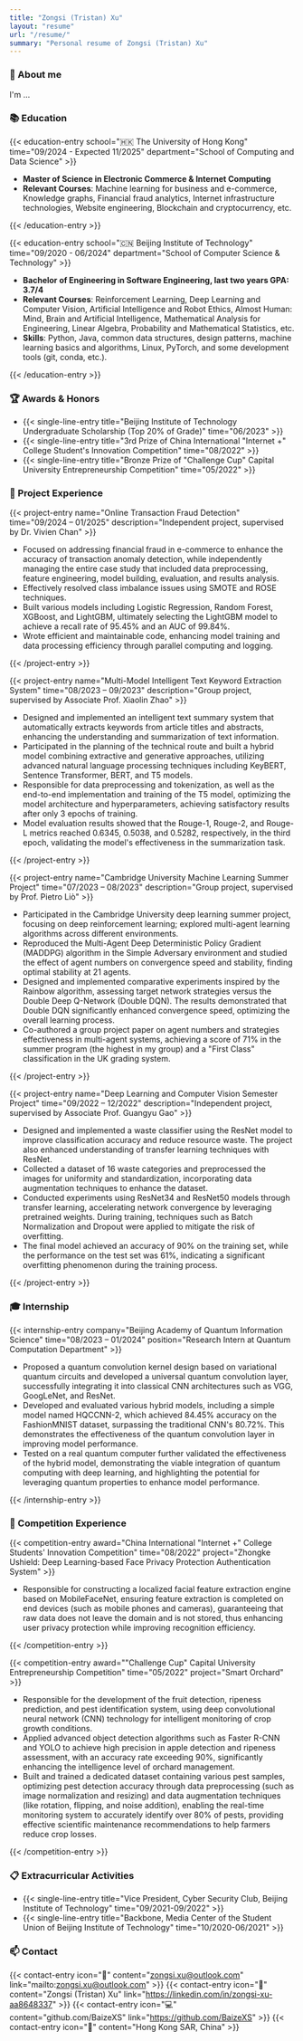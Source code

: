 ```yaml
---
title: "Zongsi (Tristan) Xu"
layout: "resume"
url: "/resume/"
summary: "Personal resume of Zongsi (Tristan) Xu"
---
```


### 👋 About me

I'm ...

### 📚 Education

{{< education-entry school="🇭🇰 The University of Hong Kong" time="09/2024 - Expected 11/2025" department="School of Computing and Data Science" >}}

- **Master of Science in Electronic Commerce & Internet Computing**
- **Relevant Courses**: Machine learning for business and e-commerce, Knowledge graphs, Financial fraud analytics, Internet infrastructure technologies, Website engineering, Blockchain and cryptocurrency, etc.

{{< /education-entry >}}

{{< education-entry school="🇨🇳 Beijing Institute of Technology" time="09/2020 - 06/2024" department="School of Computer Science & Technology" >}}

- **Bachelor of Engineering in Software Engineering, last two years GPA: 3.7/4**
- **Relevant Courses**: Reinforcement Learning, Deep Learning and Computer Vision, Artificial Intelligence and Robot Ethics, Almost Human: Mind, Brain and Artificial Intelligence, Mathematical Analysis for Engineering, Linear Algebra, Probability and Mathematical Statistics, etc.
- **Skills**: Python, Java, common data structures, design patterns, machine learning basics and algorithms, Linux, PyTorch, and some development tools (git, conda, etc.).

{{< /education-entry >}}

### 🏆 Awards & Honors

- {{< single-line-entry title="Beijing Institute of Technology Undergraduate Scholarship (Top 20% of Grade)" time="06/2023" >}}
- {{< single-line-entry title="3rd Prize of China International \"Internet +\" College Student's Innovation Competition" time="08/2022" >}}
- {{< single-line-entry title="Bronze Prize of \"Challenge Cup\" Capital University Entrepreneurship Competition" time="05/2022" >}}

### 💼 Project Experience

{{< project-entry name="Online Transaction Fraud Detection" time="09/2024 – 01/2025" description="Independent project, supervised by Dr. Vivien Chan" >}}

- Focused on addressing financial fraud in e-commerce to enhance the accuracy of transaction anomaly detection, while independently managing the entire case study that included data preprocessing, feature engineering, model building, evaluation, and results analysis.
- Effectively resolved class imbalance issues using SMOTE and ROSE techniques.
- Built various models including Logistic Regression, Random Forest, XGBoost, and LightGBM, ultimately selecting the LightGBM model to achieve a recall rate of 95.45% and an AUC of 99.84%.
- Wrote efficient and maintainable code, enhancing model training and data processing efficiency through parallel computing and logging.

{{< /project-entry >}}

{{< project-entry name="Multi-Model Intelligent Text Keyword Extraction System" time="08/2023 – 09/2023" description="Group project, supervised by Associate Prof. Xiaolin Zhao" >}}

- Designed and implemented an intelligent text summary system that automatically extracts keywords from article titles and abstracts, enhancing the understanding and summarization of text information.
- Participated in the planning of the technical route and built a hybrid model combining extractive and generative approaches, utilizing advanced natural language processing techniques including KeyBERT, Sentence Transformer, BERT, and T5 models.
- Responsible for data preprocessing and tokenization, as well as the end-to-end implementation and training of the T5 model, optimizing the model architecture and hyperparameters, achieving satisfactory results after only 3 epochs of training.
- Model evaluation results showed that the Rouge-1, Rouge-2, and Rouge-L metrics reached 0.6345, 0.5038, and 0.5282, respectively, in the third epoch, validating the model's effectiveness in the summarization task.

{{< /project-entry >}}

{{< project-entry name="Cambridge University Machine Learning Summer Project" time="07/2023 – 08/2023" description="Group project, supervised by Prof. Pietro Liò" >}}

- Participated in the Cambridge University deep learning summer project, focusing on deep reinforcement learning; explored multi-agent learning algorithms across different environments.
- Reproduced the Multi-Agent Deep Deterministic Policy Gradient (MADDPG) algorithm in the Simple Adversary environment and studied the effect of agent numbers on convergence speed and stability, finding optimal stability at 21 agents.
- Designed and implemented comparative experiments inspired by the Rainbow algorithm, assessing target network strategies versus the Double Deep Q-Network (Double DQN). The results demonstrated that Double DQN significantly enhanced convergence speed, optimizing the overall learning process.
- Co-authored a group project paper on agent numbers and strategies effectiveness in multi-agent systems, achieving a score of 71% in the summer program (the highest in my group) and a "First Class" classification in the UK grading system.

{{< /project-entry >}}

{{< project-entry name="Deep Learning and Computer Vision Semester Project" time="09/2022 – 12/2022" description="Independent project, supervised by Associate Prof. Guangyu Gao" >}}

- Designed and implemented a waste classifier using the ResNet model to improve classification accuracy and reduce resource waste. The project also enhanced understanding of transfer learning techniques with ResNet.
- Collected a dataset of 16 waste categories and preprocessed the images for uniformity and standardization, incorporating data augmentation techniques to enhance the dataset.
- Conducted experiments using ResNet34 and ResNet50 models through transfer learning, accelerating network convergence by leveraging pretrained weights. During training, techniques such as Batch Normalization and Dropout were applied to mitigate the risk of overfitting.
- The final model achieved an accuracy of 90% on the training set, while the performance on the test set was 61%, indicating a significant overfitting phenomenon during the training process.

{{< /project-entry >}}

### 🎓 Internship

{{< internship-entry company="Beijing Academy of Quantum Information Science" time="08/2023 – 01/2024" position="Research Intern at Quantum Computation Department" >}}

- Proposed a quantum convolution kernel design based on variational quantum circuits and developed a universal quantum convolution layer, successfully integrating it into classical CNN architectures such as VGG, GoogLeNet, and ResNet.
- Developed and evaluated various hybrid models, including a simple model named HQCCNN-2, which achieved 84.45% accuracy on the FashionMNIST dataset, surpassing the traditional CNN's 80.72%. This demonstrates the effectiveness of the quantum convolution layer in improving model performance.
- Tested on a real quantum computer further validated the effectiveness of the hybrid model, demonstrating the viable integration of quantum computing with deep learning, and highlighting the potential for leveraging quantum properties to enhance model performance.

{{< /internship-entry >}}

### 🏅 Competition Experience

{{< competition-entry award="China International \"Internet +\" College Students' Innovation Competition" time="08/2022" project="Zhongke Ushield: Deep Learning-based Face Privacy Protection Authentication System" >}}

- Responsible for constructing a localized facial feature extraction engine based on MobileFaceNet, ensuring feature extraction is completed on end devices (such as mobile phones and cameras), guaranteeing that raw data does not leave the domain and is not stored, thus enhancing user privacy protection while improving recognition efficiency.

{{< /competition-entry >}}

{{< competition-entry award="\"Challenge Cup\" Capital University Entrepreneurship Competition" time="05/2022" project="Smart Orchard" >}}

- Responsible for the development of the fruit detection, ripeness prediction, and pest identification system, using deep convolutional neural network (CNN) technology for intelligent monitoring of crop growth conditions.
- Applied advanced object detection algorithms such as Faster R-CNN and YOLO to achieve high precision in apple detection and ripeness assessment, with an accuracy rate exceeding 90%, significantly enhancing the intelligence level of orchard management.
- Built and trained a dedicated dataset containing various pest samples, optimizing pest detection accuracy through data preprocessing (such as image normalization and resizing) and data augmentation techniques (like rotation, flipping, and noise addition), enabling the real-time monitoring system to accurately identify over 80% of pests, providing effective scientific maintenance recommendations to help farmers reduce crop losses.

{{< /competition-entry >}}

### 📋 Extracurricular Activities

- {{< single-line-entry title="Vice President, Cyber Security Club, Beijing Institute of Technology" time="09/2021-09/2022" >}}
- {{< single-line-entry title="Backbone, Media Center of the Student Union of Beijing Institute of Technology" time="10/2020-06/2021" >}}

### 📫 Contact

{{< contact-entry icon="📧" content="zongsi.xu@outlook.com" link="mailto:zongsi.xu@outlook.com" >}}
{{< contact-entry icon="👔" content="Zongsi (Tristan) Xu" link="https://linkedin.com/in/zongsi-xu-aa8648337" >}}
{{< contact-entry icon="💻" content="github.com/BaizeXS" link="https://github.com/BaizeXS" >}}
{{< contact-entry icon="📍" content="Hong Kong SAR, China" >}}
